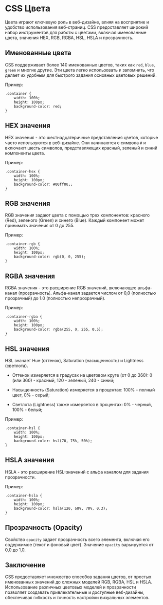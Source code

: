 # CSS Цвета

Цвета играют ключевую роль в веб-дизайне, влияя на восприятие и удобство использования веб-страниц. CSS предоставляет широкий набор инструментов для работы с цветами, включая именованные цвета, значения HEX, RGB, RGBA, HSL, HSLA и прозрачность.

## Именованные цвета

CSS поддерживает более 140 именованных цветов, таких как ``red``, ``blue``, ``green`` и многие другие. Эти цвета легко использовать и запомнить, что делает их удобным для быстрого задания основных цветовых решений.

Пример:

```
.container {
    width: 100%;
    height: 100px;
    background-color: red;
}
```

## HEX значения

HEX значения - это шестнадцатеричные представления цветов, которые часто используются в веб-дизайне. Они начинаются с символа ``#`` и включают шесть символов, представляющих красный, зеленый и синий компоненты цвета.

Пример:

```
.container-hex {
    width: 100%;
    height: 100px;
    background-color: #00ff00;;
}
```

## RGB значения

RGB значения задают цвета с помощью трех компонентов: красного (Red), зеленого (Green) и синего (Blue). Каждый компонент может принимать значения от 0 до 255.

Пример:

```
.container-rgb {
    width: 100%;
    height: 100px;
    background-color: rgb(0, 0, 255);
}
```

## RGBA значения

RGBA значения - это расширение RGB значений, включающее альфа-канал (прозрачность). Альфа-канал задается числом от 0,0 (полностью прозрачный) до 1.0 (полностью непрозрачный).

Пример:

```
.container-rgba {
    width: 100%;
    height: 100px;
    background-color: rgba(255, 0, 255, 0.5);
}
```

## HSL значения

HSL значает Hue (оттенок), Saturation (насыщенность) и Lightness (светлота).

- Оттенок измеряется в градусах на цветовом круге (от 0 до 360): 0 (или 360) - красный, 120 - зеленый, 240 - синий;

- Насыщенность (Saturation) измеряется в процентах: 100% - полный цвет, 0% - серый;

- Светлота (Lightness) также измеряется в процентах: 0% - черный, 100% - белый;

Пример:

```
.container-hsl {
    width: 100%;
    height: 100px;
    background-color: hsl(70, 75%, 50%);
}
```

## HSLA значения

HSLA - это расширение HSL-значений с альфа каналом для задания прозрачности.

Пример:

```
.container-hsla {
    width: 100%;
    height: 100px;
    background-color: hsla(120, 60%, 70%, 0.3);
}
```

## Прозрачность (Opacity)

Свойство ``opacity`` задает прозрачность всего элемента, включая его содержимое (текст и фоновый цвет). Значение ``opacity`` варьируется от 0,0 до 1,0.

## Заключение

CSS предоставляет множество способов задания цветов, от простых именованных значений до сложных моделей RGB, RGBA, HSL и HSLA. Использование различных цветовых моделей и прозрачности позволяет создавать привлекательные и доступные веб-дизайны, обеспечивая гибкость и точность настройки визуальных элементов.